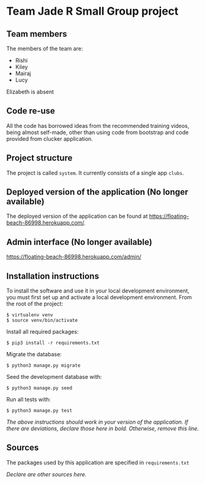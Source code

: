 # Team Jade R Small Group project

## Team members
The members of the team are:
- Rishi
- Kiley
- Mairaj
- Lucy

Elizabeth is absent

## Code re-use
All the code has borrowed ideas from the recommended training videos, being almost self-made, other than using code from bootstrap and code provided from clucker application.

## Project structure
The project is called `system`.  It currently consists of a single app `clubs`.

## Deployed version of the application (No longer available)
The deployed version of the application can be found at https://floating-beach-86998.herokuapp.com/.

## Admin interface (No longer available)
https://floating-beach-86998.herokuapp.com/admin/

## Installation instructions
To install the software and use it in your local development environment, you must first set up and activate a local development environment.  From the root of the project:

```
$ virtualenv venv
$ source venv/bin/activate
```

Install all required packages:

```
$ pip3 install -r requirements.txt
```

Migrate the database:

```
$ python3 manage.py migrate
```

Seed the development database with:

```
$ python3 manage.py seed
```

Run all tests with:
```
$ python3 manage.py test
```

*The above instructions should work in your version of the application.  If there are deviations, declare those here in bold.  Otherwise, remove this line.*

## Sources
The packages used by this application are specified in `requirements.txt`

*Declare are other sources here.*

